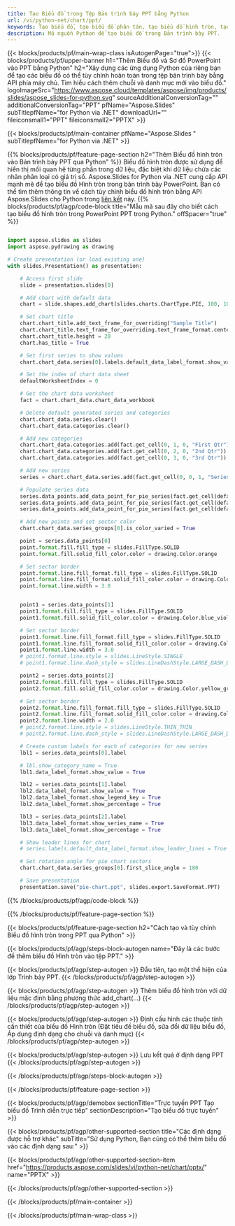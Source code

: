 ```yaml
---
title: Tạo Biểu đồ trong Tệp Bản trình bày PPT bằng Python
url: /vi/python-net/chart/ppt/
keywords: Tạo biểu đồ, tạo biểu đồ phân tán, tạo biểu đồ hình tròn, tạo biểu đồ cây, tạo biểu đồ chứng khoán, tạo biểu đồ hộp và râu ria, tạo biểu đồ tần suất, tạo biểu đồ phễu, biểu đồ sunburst, biểu đồ đa danh mục, bản trình bày PowerPoint, Python
description: Mã nguồn Python để tạo biểu đồ trong Bản trình bày PPT.
---
```


{{< blocks/products/pf/main-wrap-class isAutogenPage="true">}}
{{< blocks/products/pf/upper-banner h1="Thêm Biểu đồ và Sơ đồ PowerPoint vào PPT bằng Python" h2="Xây dựng các ứng dụng Python của riêng bạn để tạo các biểu đồ có thể tùy chỉnh hoàn toàn trong tệp bản trình bày bằng API phía máy chủ. Tìm hiểu cách thêm chuỗi và danh mục mới vào biểu đồ." logoImageSrc="https://www.aspose.cloud/templates/aspose/img/products/slides/aspose_slides-for-python.svg" sourceAdditionalConversionTag="" additionalConversionTag="PPT" pfName="Aspose.Slides" subTitlepfName="for Python via .NET" downloadUrl="" fileiconsmall1="PPT" fileiconsmall2="PPTX" >}}

{{< blocks/products/pf/main-container pfName="Aspose.Slides " subTitlepfName="for Python via .NET" >}}

{{% blocks/products/pf/feature-page-section  h2="Thêm Biểu đồ hình tròn vào Bản trình bày PPT qua Python" %}}
Biểu đồ hình tròn được sử dụng để hiển thị mối quan hệ từng phần trong dữ liệu, đặc biệt khi dữ liệu chứa các nhãn phân loại có giá trị số. Aspose.Slides for Python via .NET cung cấp API mạnh mẽ để tạo biểu đồ Hình tròn trong bản trình bày PowerPoint. Bạn có thể tìm thêm thông tin về cách tùy chỉnh biểu đồ hình tròn bằng API Aspose.Slides cho Python trong [liên kết](https://docs.aspose.com/slides/python-net/pie-chart/) này.
{{% blocks/products/pf/agp/code-block title="Mẫu mã sau đây cho biết cách tạo biểu đồ hình tròn trong PowerPoint PPT trong Python." offSpacer="true" %}}

```py

import aspose.slides as slides
import aspose.pydrawing as drawing

# Create presentation (or load existing one) 
with slides.Presentation() as presentation:

    # Access first slide
    slide = presentation.slides[0]

    # Add chart with default data
    chart = slide.shapes.add_chart(slides.charts.ChartType.PIE, 100, 100, 400, 400)

    # Set chart title
    chart.chart_title.add_text_frame_for_overriding("Sample Title")
    chart.chart_title.text_frame_for_overriding.text_frame_format.center_text = slides.NullableBool(True)
    chart.chart_title.height = 20
    chart.has_title = True

    # Set first series to show values
    chart.chart_data.series[0].labels.default_data_label_format.show_value = True

    # Set the index of chart data sheet
    defaultWorksheetIndex = 0

    # Get the chart data worksheet
    fact = chart.chart_data.chart_data_workbook

    # Delete default generated series and categories
    chart.chart_data.series.clear()
    chart.chart_data.categories.clear()

    # Add new categories
    chart.chart_data.categories.add(fact.get_cell(0, 1, 0, "First Qtr"))
    chart.chart_data.categories.add(fact.get_cell(0, 2, 0, "2nd Qtr"))
    chart.chart_data.categories.add(fact.get_cell(0, 3, 0, "3rd Qtr"))

    # Add new series
    series = chart.chart_data.series.add(fact.get_cell(0, 0, 1, "Series 1"), chart.type)

    # Populate series data
    series.data_points.add_data_point_for_pie_series(fact.get_cell(defaultWorksheetIndex, 1, 1, 20))
    series.data_points.add_data_point_for_pie_series(fact.get_cell(defaultWorksheetIndex, 2, 1, 50))
    series.data_points.add_data_point_for_pie_series(fact.get_cell(defaultWorksheetIndex, 3, 1, 30))

    # Add new points and set sector color
    chart.chart_data.series_groups[0].is_color_varied = True

    point = series.data_points[0]
    point.format.fill.fill_type = slides.FillType.SOLID
    point.format.fill.solid_fill_color.color = drawing.Color.orange

    # Set sector border
    point.format.line.fill_format.fill_type = slides.FillType.SOLID
    point.format.line.fill_format.solid_fill_color.color = drawing.Color.gray
    point.format.line.width = 3.0


    point1 = series.data_points[1]
    point1.format.fill.fill_type = slides.FillType.SOLID
    point1.format.fill.solid_fill_color.color = drawing.Color.blue_violet

    # Set sector border
    point1.format.line.fill_format.fill_type = slides.FillType.SOLID
    point1.format.line.fill_format.solid_fill_color.color = drawing.Color.blue
    point1.format.line.width = 3.0
    # point1.format.line.style = slides.LineStyle.SINGLE
    # point1.format.line.dash_style = slides.LineDashStyle.LARGE_DASH_DOT

    point2 = series.data_points[2]
    point2.format.fill.fill_type = slides.FillType.SOLID
    point2.format.fill.solid_fill_color.color = drawing.Color.yellow_green

    # Set sector border
    point2.format.line.fill_format.fill_type = slides.FillType.SOLID
    point2.format.line.fill_format.solid_fill_color.color = drawing.Color.red
    point2.format.line.width = 2.0
    # point2.format.line.style = slides.LineStyle.THIN_THIN
    # point2.format.line.dash_style = slides.LineDashStyle.LARGE_DASH_DOT_DOT

    # Create custom labels for each of categories for new series
    lbl1 = series.data_points[0].label

    # lbl.show_category_name = True
    lbl1.data_label_format.show_value = True

    lbl2 = series.data_points[1].label
    lbl2.data_label_format.show_value = True
    lbl2.data_label_format.show_legend_key = True
    lbl2.data_label_format.show_percentage = True

    lbl3 = series.data_points[2].label
    lbl3.data_label_format.show_series_name = True
    lbl3.data_label_format.show_percentage = True

    # Show leader lines for chart
    # series.labels.default_data_label_format.show_leader_lines = True

    # Set rotation angle for pie chart sectors
    chart.chart_data.series_groups[0].first_slice_angle = 180

    # Save presentation
    presentation.save("pie-chart.ppt", slides.export.SaveFormat.PPT)

```

{{% /blocks/products/pf/agp/code-block %}}

{{% /blocks/products/pf/feature-page-section %}}

{{< blocks/products/pf/feature-page-section  h2="Cách tạo và tùy chỉnh Biểu đồ hình tròn trong PPT qua Python" >}}

{{< blocks/products/pf/agp/steps-block-autogen name="Đây là các bước để thêm biểu đồ Hình tròn vào tệp PPT." >}}

{{< blocks/products/pf/agp/step-autogen >}}
Đầu tiên, tạo một thể hiện của lớp Trình bày PPT.
{{< /blocks/products/pf/agp/step-autogen >}}

{{< blocks/products/pf/agp/step-autogen >}}
Thêm biểu đồ hình tròn với dữ liệu mặc định bằng phương thức add_chart(...)
{{< /blocks/products/pf/agp/step-autogen >}}

{{< blocks/products/pf/agp/step-autogen >}}
Định cấu hình các thuộc tính cần thiết của biểu đồ Hình tròn (Đặt tiêu đề biểu đồ, sửa đổi dữ liệu biểu đồ, Áp dụng định dạng cho chuỗi và danh mục)
{{< /blocks/products/pf/agp/step-autogen >}}

{{< blocks/products/pf/agp/step-autogen >}}
Lưu kết quả ở định dạng PPT
{{< /blocks/products/pf/agp/step-autogen >}}

{{< /blocks/products/pf/agp/steps-block-autogen >}}

{{< /blocks/products/pf/feature-page-section >}}

{{< blocks/products/pf/agp/demobox sectionTitle="Trực tuyến PPT Tạo biểu đồ Trình diễn trực tiếp" sectionDescription="Tạo biểu đồ trực tuyến" >}}

{{< blocks/products/pf/agp/other-supported-section title="Các định dạng được hỗ trợ khác" subTitle="Sử dụng Python, Bạn cũng có thể thêm biểu đồ vào các định dạng sau:" >}}

{{< blocks/products/pf/agp/other-supported-section-item href="https://products.aspose.com/slides/vi/python-net/chart/pptx/" name="PPTX" >}}


{{< /blocks/products/pf/agp/other-supported-section >}}

{{< /blocks/products/pf/main-container >}}
    
{{< /blocks/products/pf/main-wrap-class >}}